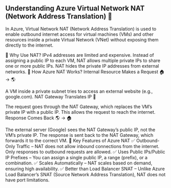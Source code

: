 ## Understanding Azure Virtual Network NAT (Network Address Translation) 🚀

In Azure, Virtual Network NAT (Network Address Translation) is used to enable outbound internet access for virtual machines (VMs) and other resources inside a private Virtual Network (VNet) without exposing them directly to the internet.

🔹 Why Use NAT?
IPv4 addresses are limited and expensive.
Instead of assigning a public IP to each VM, NAT allows multiple private IPs to share one or more public IPs.
NAT hides the private IP addresses from external networks.
🔹 How Azure NAT Works?
Internal Resource Makes a Request 🏠 → 🌎

A VM inside a private subnet tries to access an external website (e.g., google.com).
NAT Gateway Translates IP 🔄

The request goes through the NAT Gateway, which replaces the VM’s private IP with a public IP.
This allows the request to reach the internet.
Response Comes Back 🌎 → 🏠

The external server (Google) sees the NAT Gateway’s public IP, not the VM’s private IP.
The response is sent back to the NAT Gateway, which forwards it to the correct VM.
🔹 Key Features of Azure NAT
✅ Outbound-Only Traffic – NAT does not allow inbound connections from the internet. Only responses to outbound requests are allowed.
✅ Uses Public IPs/Public IP Prefixes – You can assign a single public IP, a range (prefix), or a combination.
✅ Scales Automatically – NAT scales based on demand, ensuring high availability.
✅ Better than Load Balancer SNAT – Unlike Azure Load Balancer’s SNAT (Source Network Address Translation), NAT does not have port limitations.

